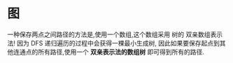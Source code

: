 # 图
一种保存两点之间路径的方法是,使用一个数组,这个数组采用 树的 双亲数组表示法! 因为 DFS 递归遍历的过程中会获得一棵最小生成树, 因此如果要保存起点到其他连通点的所有路径,使用一个 **双亲表示法的数组树** 即可得到所有的路径.